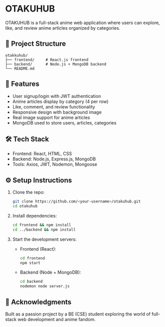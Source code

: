 # OTAKUHUB

OTAKUHUB is a full-stack anime web application where users can explore, like, and review anime articles organized by categories.

## 📁 Project Structure

```
otakkuhub/
├── frontend/     # React.js frontend
├── backend/      # Node.js + MongoDB backend
└── README.md
```

## 🚀 Features

- User signup/login with JWT authentication
- Anime articles display by category (4 per row)
- Like, comment, and review functionality
- Responsive design with background image
- Real image support for anime articles
- MongoDB used to store users, articles, categories

## 🛠️ Tech Stack

- Frontend: React, HTML, CSS
- Backend: Node.js, Express.js, MongoDB
- Tools: Axios, JWT, Nodemon, Mongoose

## ⚙️ Setup Instructions

1. Clone the repo:
   ```bash
   git clone https://github.com/<your-username>/otakuhub.git
   cd otakuhub
   ```

2. Install dependencies:
   ```bash
   cd frontend && npm install
   cd ../backend && npm install
   ```

3. Start the development servers:

   - Frontend (React):
     ```bash
     cd frontend
     npm start
     ```

   - Backend (Node + MongoDB):
     ```bash
     cd backend
     nodemon node server.js
     ```

## 🙌 Acknowledgments

Built as a passion project by a BE (CSE) student exploring the world of full-stack web development and anime fandom.
